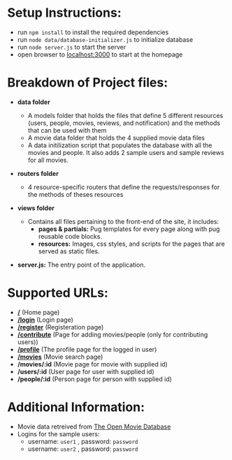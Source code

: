 # Setup Instructions:
- run `npm install` to install the required dependencies 
- run `node data/database-initializer.js` to initialize database
- run `node server.js` to start the server
- open browser to [localhost:3000](http://localhost:3000/) to start at the homepage

# Breakdown of Project files:
- **data folder**
    - A models folder that holds the files that define 5 different resources (users, people, movies, reviews, and notification) and the methods that can be used with them
    - A movie data folder that holds the 4 supplied movie data files
    - A data initilization script that populates the database with all the movies and people. It also adds 2 sample users and sample reviews for all movies.

- **routers folder**
    - 4 resource-specific routers that define the requests/responses for the methods of theses resources

- **views folder**
    - Contains all files pertaining to the front-end of the site, it includes:
        - **pages & partials:** Pug templates for every page along with pug reusable code blocks.
        - **resources:** Images, css styles, and scripts for the pages that are served as static files.

- **server.js:** The entry point of the application.

# Supported URLs:
- **[/](http://localhost:3000/)** (Home page)
- **[/login](http://localhost:3000/login)** (Login page)
- **[/register](http://localhost:3000/register)** (Registeration page)
- **[/contribute](http://localhost:3000/contribute)** (Page for adding movies/people (only for contributing users))
- **[/profile](http://localhost:3000/profile)** (The profile page for the logged in user)
- **[/movies](http://localhost:3000/movies)** (Movie search page)
- **/movies/:id** (Movie page for movie with supplied id)
- **/users/:id** (User page for user with supplied id)
- **/people/:id** (Person page for person with supplied id)

# Additional Information:
- Movie data retreived from [The Open Movie Database](https://www.omdbapi.com/)
- Logins for the sample users:
    - username: `user1` , password: `password`
    - username: `user2` , password: `password`
